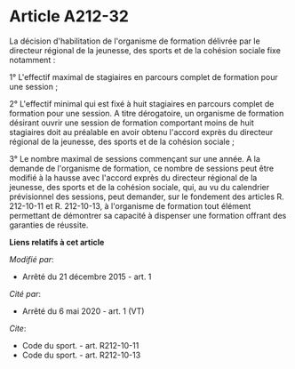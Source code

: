 # Article A212-32

La décision d'habilitation de l'organisme de formation délivrée par le directeur régional de la jeunesse, des sports et de la
cohésion sociale fixe notamment : 

1° L'effectif maximal de stagiaires en parcours complet de formation pour une session ; 

2° L'effectif minimal qui est fixé à huit stagiaires en parcours complet de formation pour une session. A titre dérogatoire,
un organisme de formation désirant ouvrir une session de formation comportant moins de huit stagiaires doit au préalable en
avoir obtenu l'accord exprès du directeur régional de la jeunesse, des sports et de la cohésion sociale ; 

3° Le nombre maximal de sessions commençant sur une année. A la demande de l'organisme de formation, ce nombre de sessions
peut être modifié à la hausse avec l'accord exprès du directeur régional de la jeunesse, des sports et de la cohésion
sociale, qui, au vu du calendrier prévisionnel des sessions, peut demander, sur le fondement des articles R. 212-10-11 et R.
212-10-13, à l'organisme de formation tout élément permettant de démontrer sa capacité à dispenser une formation offrant des
garanties de réussite.

**Liens relatifs à cet article**

_Modifié par_:

  - Arrêté du 21 décembre 2015 - art. 1

_Cité par_:

  - Arrêté du 6 mai 2020 - art. 1 (VT)

_Cite_:

  - Code du sport. - art. R212-10-11
  - Code du sport. - art. R212-10-13
